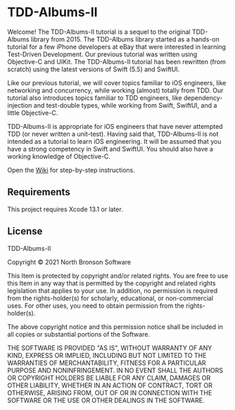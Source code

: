 # TDD-Albums-II

Welcome! The TDD-Albums-II tutorial is a sequel to the original TDD-Albums library from 2015. The TDD-Albums library started as a hands-on tutorial for a few iPhone developers at eBay that were interested in learning Test-Driven Development. Our previous tutorial was written using Objective-C and UIKit. The TDD-Albums-II tutorial has been rewritten (from scratch) using the latest versions of Swift (5.5) and SwiftUI.

Like our previous tutorial, we will cover topics familiar to iOS engineers, like networking and concurrency, while working (almost) totally from TDD. Our tutorial also introduces topics familiar to TDD engineers, like dependency-injection and test-double types, while working from Swift, SwiftUI, and a little Objective-C.

TDD-Albums-II is appropriate for iOS engineers that have never attempted TDD (or never written a unit-test). Having said that, TDD-Albums-II is not intended as a tutorial to learn iOS engineering. It will be assumed that you have a strong competency in Swift and SwiftUI. You should also have a working knowledge of Objective-C.

Open the [Wiki](https://github.com/vanvoorden/TDD-Albums-II/wiki) for step-by-step instructions.

## Requirements

This project requires Xcode 13.1 or later.

## License
TDD-Albums-II

Copyright © 2021 North Bronson Software

This Item is protected by copyright and/or related rights. You are free to use this Item in any way that is permitted by the copyright and related rights legislation that applies to your use. In addition, no permission is required from the rights-holder(s) for scholarly, educational, or non-commercial uses. For other uses, you need to obtain permission from the rights-holder(s).

The above copyright notice and this permission notice shall be included in all copies or substantial portions of the Software.

THE SOFTWARE IS PROVIDED "AS IS", WITHOUT WARRANTY OF ANY KIND, EXPRESS OR IMPLIED, INCLUDING BUT NOT LIMITED TO THE WARRANTIES OF MERCHANTABILITY, FITNESS FOR A PARTICULAR PURPOSE AND NONINFRINGEMENT. IN NO EVENT SHALL THE AUTHORS OR COPYRIGHT HOLDERS BE LIABLE FOR ANY CLAIM, DAMAGES OR OTHER LIABILITY, WHETHER IN AN ACTION OF CONTRACT, TORT OR OTHERWISE, ARISING FROM, OUT OF OR IN CONNECTION WITH THE SOFTWARE OR THE USE OR OTHER DEALINGS IN THE SOFTWARE.
